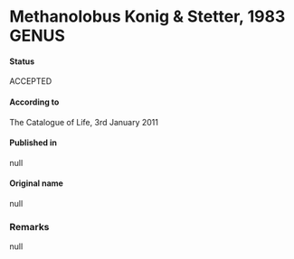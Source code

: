 # Methanolobus Konig & Stetter, 1983 GENUS

#### Status
ACCEPTED

#### According to
The Catalogue of Life, 3rd January 2011

#### Published in
null

#### Original name
null

### Remarks
null